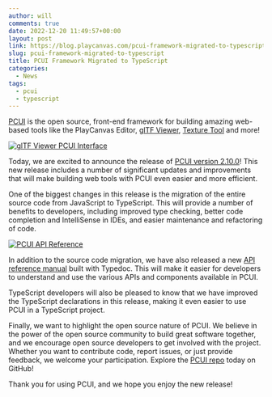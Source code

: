 ```yaml
---
author: will
comments: true
date: 2022-12-20 11:49:57+00:00
layout: post
link: https://blog.playcanvas.com/pcui-framework-migrated-to-typescript/
slug: pcui-framework-migrated-to-typescript
title: PCUI Framework Migrated to TypeScript
categories:
  - News
tags:
  - pcui
  - typescript
---
```


[PCUI](https://github.com/playcanvas/pcui) is the open source, front-end framework for building amazing web-based tools like the PlayCanvas Editor, [glTF Viewer](https://playcanvas.com/viewer?load=https://s3.eu-west-1.amazonaws.com/static.playcanvas.com/models/IridescentDishWithOlives.glb), [Texture Tool](https://playcanvas.com/texture-tool) and more!

[![glTF Viewer PCUI Interface](/img/gltf-viewer-olives.png)](/img/gltf-viewer-olives.png)

Today, we are excited to announce the release of [PCUI version 2.10.0](https://github.com/playcanvas/pcui/releases/tag/v2.10.0)! This new release includes a number of significant updates and improvements that will make building web tools with PCUI even easier and more efficient.

One of the biggest changes in this release is the migration of the entire source code from JavaScript to TypeScript. This will provide a number of benefits to developers, including improved type checking, better code completion and IntelliSense in IDEs, and easier maintenance and refactoring of code.

[![PCUI API Reference](/img/pcui-api-reference.png)](/img/pcui-api-reference.png)

In addition to the source code migration, we have also released a new [API reference manual](https://playcanvas.github.io/pcui/typedocs/) built with Typedoc. This will make it easier for developers to understand and use the various APIs and components available in PCUI.

TypeScript developers will also be pleased to know that we have improved the TypeScript declarations in this release, making it even easier to use PCUI in a TypeScript project.

Finally, we want to highlight the open source nature of PCUI. We believe in the power of the open source community to build great software together, and we encourage open source developers to get involved with the project. Whether you want to contribute code, report issues, or just provide feedback, we welcome your participation. Explore the [PCUI repo](https://github.com/playcanvas/pcui) today on GitHub!

Thank you for using PCUI, and we hope you enjoy the new release!
